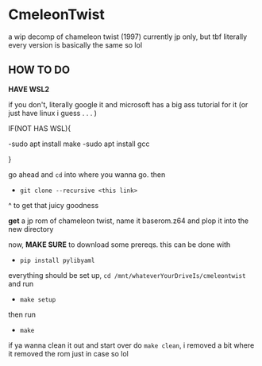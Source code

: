 # CmeleonTwist
a wip decomp of chameleon twist (1997)
currently jp only, but tbf literally every version is basically the same so lol
## HOW TO DO
**HAVE WSL2**

if you don't, literally google it and microsoft has a big ass tutorial for it (or just have linux i guess . . . )

IF(NOT HAS WSL){

 -sudo apt install make
 -sudo apt install gcc



}


go ahead and `cd` into where you wanna go. then



- `git clone --recursive <this link>`

^ to get that juicy goodness

**get** a jp rom of chameleon twist, name it baserom.z64 and plop it into the new directory

now, **MAKE SURE** to download some prereqs. this can be done with
- `pip install pylibyaml`

everything should be set up, `cd /mnt/whateverYourDriveIs/cmeleontwist` and run

- `make setup`

then run

- `make`

if ya wanna clean it out and start over do `make clean`, i removed a bit where it removed the rom just in case so lol
